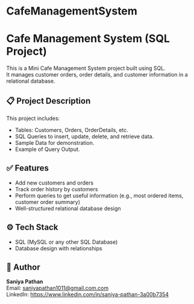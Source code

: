 # CafeManagementSystem

# Cafe Management System (SQL Project)

This is a Mini Cafe Management System project built using SQL.  
It manages customer orders, order details, and customer information in a relational database.



## 📋 Project Description
This project includes:
- Tables: Customers, Orders, OrderDetails, etc.
- SQL Queries to insert, update, delete, and retrieve data.
- Sample Data for demonstration.
- Example of Query Output.



## ✅ Features
- Add new customers and orders
- Track order history by customers
- Perform queries to get useful information (e.g., most ordered items, customer order summary)
- Well-structured relational database design


## ⚙️ Tech Stack
- SQL (MySQL or any other SQL Database)
- Database design with relationships


## 📝 Author
**Saniya Pathan**  
Email: saniyapathan1011@gmail.com.com  
LinkedIn: https://www.linkedin.com/in/saniya-pathan-3a00b7354



